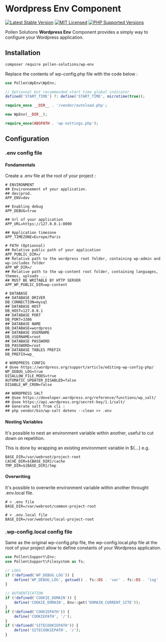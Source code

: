 # Wordpress Env Component

[![Latest Stable Version](https://img.shields.io/packagist/v/pollen-solutions/wp-env.svg?style=for-the-badge)](https://packagist.org/packages/pollen-solutions/wp-env)
[![MIT Licensed](https://img.shields.io/badge/license-MIT-green?style=for-the-badge)](LICENSE.md)
[![PHP Supported Versions](https://img.shields.io/badge/PHP->=7.4-8892BF?style=for-the-badge&logo=php)](https://www.php.net/supported-versions.php)

Pollen Solutions **Wordpress Env** Component provides a simply way to configure your Wordpress application.

## Installation

```bash
composer require pollen-solutions/wp-env
```

Replace the contents of wp-config.php file with the code below :

```php
use Pollen\WpEnv\WpEnv;

// Optionnal but recommended start time global indicator
defined('START_TIME') ?: define('START_TIME', microtime(true));

require_once __DIR__ . '/vendor/autoload.php';

new WpEnv(__DIR__);

require_once(ABSPATH . 'wp-settings.php');
```

## Configuration

### .env config file

#### Fondamentals

Create a .env file at the root of your project :

```dotenv
# ENVIRONMENT
## Environnement of your application. 
## dev|prod. 
APP_ENV=dev

## Enabling debug
APP_DEBUG=true

## Url of your application
APP_URL=https://127.0.0.1:8000

## Application timezone
APP_TIMEZONE=Europe/Paris

# PATH (Optionnal)
## Relative public path of your application 
APP_PUBLIC_DIR=/
## Relative path to the wordpress root folder, containing wp-admin and wp-includes folder 
APP_WP_DIR=/
## Relative path to the wp-content root folder, containing languages, themes, uploads ...
## MUST BE WRITABLE BY HTTP SERVER 
APP_WP_PUBLIC_DIR=wp-content

# DATABASE
## DATABASE DRIVER
DB_CONNECTION=mysql
## DATABASE HOST
DB_HOST=127.0.0.1
## DATABASE PORT
DB_PORT=3306
## DATABASE NAME
DB_DATABASE=wordpress
## DATABASE USERNAME
DB_USERNAME=root
## DATABASE PASSWORD
DB_PASSWORD=root
## DATABASE TABLES PREFIX
DB_PREFIX=wp_

# WORDPRESS CONFIG
# @see https://wordpress.org/support/article/editing-wp-config-php/
WP_DEBUG_LOG=true
DISALLOW_FILE_MODS=true
AUTOMATIC_UPDATER_DISABLED=false
DISABLE_WP_CRON=false

## WORDPRESS SALT
## @see https://developer.wordpress.org/reference/functions/wp_salt/
## @see https://api.wordpress.org/secret-key/1.1/salt/
## Generate salt from cli :
## php vendor/bin/wp-salt dotenv --clean >> .env
```

#### Nesting Variables

It's possible to nest an environment variable within another, useful to cut down on repetition.

This is done by wrapping an existing environment variable in ${…} e.g.

```dotenv
BASE_DIR=/var/webroot/project-root
CACHE_DIR=${BASE_DIR}/cache
TMP_DIR=${BASE_DIR}/tmp
```

#### Overwriting

It's possible to overwrite environment variable within another throught .env.local file.

```dotenv
# > .env file
BASE_DIR=/var/webroot/common-project-root
```

```dotenv
# > .env.local file
BASE_DIR=/var/webroot/local-project-root
```

### .wp-config.local config file

Same as the original wp-config.php file, the wp-config.local.php file at the root of your project allow to define 
constants of your Wordpress application.

```php
use Pollen\Support\Env;
use Pollen\Support\Filesystem as fs;

// LOGS
if (!defined('WP_DEBUG_LOG')) {
    define('WP_DEBUG_LOG', getcwd() . fs::DS . 'var' . fs::DS . 'log' . fs::DS . 'error.log');
}

// AUTHENTICATION
if (!defined('COOKIE_DOMAIN')) {
    define('COOKIE_DOMAIN', Env::get('DOMAIN_CURRENT_SITE'));
}
if (!defined('COOKIEPATH')) {
    define('COOKIEPATH', '/');
}
if (!defined('SITECOOKIEPATH')) {
    define('SITECOOKIEPATH', '/');
}
```